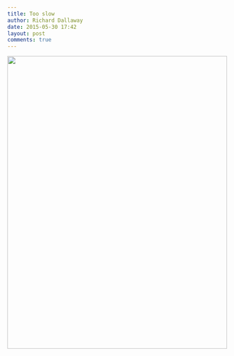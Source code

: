 ```yaml
---
title: Too slow
author: Richard Dallaway
date: 2015-05-30 17:42
layout: post
comments: true
---
```


<div><a href="http://static.skitters.dallaway.com/tp_IMG_20150516_175633.jpg"><img src="http://static.skitters.dallaway.com/tp_thumb_IMG_20150516_175633.jpg" width="500" height="667"/></a></div>


  
      

